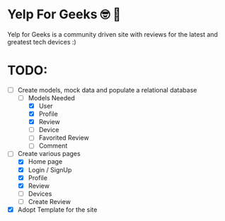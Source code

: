 # Yelp For Geeks :nerd_face: :space_invader:
Yelp for Geeks is a community driven site with reviews for the latest and greatest tech devices :)


# TODO:


- [ ] Create models, mock data and populate a relational database  
    - [ ] Models Needed
        - [X] User
        - [X] Profile
        - [X] Review
        - [ ] Device
        - [ ] Favorited Review
        - [ ] Comment 
- [ ] Create various pages 
    - [X] Home page 
    - [X] Login / SignUp 
    - [X] Profile 
    - [X] Review
    - [ ] Devices
    - [ ] Create Review
- [X] Adopt Template for the site
